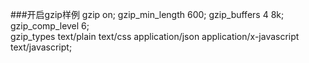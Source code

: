 ###开启gzip样例
	gzip  on;
	gzip_min_length  600;
	gzip_buffers     4 8k;
	gzip_comp_level  6;  
	gzip_types text/plain text/css application/json application/x-javascript text/javascript;
